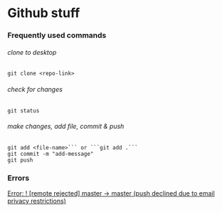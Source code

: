 # Github stuff

### Frequently used commands
###### clone to desktop
```
git clone <repo-link>
```

###### check for changes
```
git status
```

###### make changes, add file, commit & push

```
git add <file-name>``` or ```git add .```
git commit -m "add-message"
git push
```
### Errors
[Error: ! [remote rejected] master -> master (push declined due to email privacy restrictions)](https://stackoverflow.com/a/44099011/4420229)

